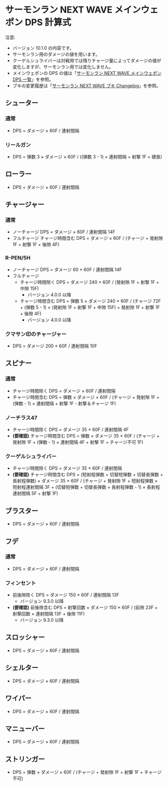 # サーモンラン NEXT WAVE メインウェポン DPS 計算式

注意:

- バージョン 10.1.0 の内容です。
- サーモンラン用のダメージの値を用います。
- クーゲルシュライバーは対戦用では残りチャージ量によってダメージの値が変化しますが、サーモンラン用では変化しません。
- メインウェポンの DPS の値は「[サーモンラン NEXT WAVE メインウェポン DPS 一覧](dps-list.md)」を参照。
- ブキの変更履歴は「[サーモンラン NEXT WAVE ブキ Changelog](../CHANGELOG.md)」を参照。

## シューター

### 通常

- DPS = ダメージ × 60F / 連射間隔

### リールガン

- DPS = 弾数 3 × ダメージ × 60F / ((弾数 3 - 1) × 連射間隔 + 射撃 1F + 硬直)

## ローラー

- DPS = ダメージ × 60F / 連射間隔

## チャージャー

### 通常

- ノーチャージ DPS = ダメージ × 60F / 連射間隔 14F
- フルチャージ チャージ時間含む DPS = ダメージ × 60F / (チャージ + 発射隙 1F + 射撃 1F + 後隙 4F)

### R-PEN/5H

- ノーチャージ DPS = ダメージ 60 × 60F / 連射間隔 14F
- フルチャージ
	- チャージ時間除く DPS = ダメージ 240 × 60F / (発射隙 1F + 射撃 1F + 中隙 15F)
		- バージョン 4.0.0 以降
	- チャージ時間含む DPS = 弾数 5 × ダメージ 240 × 60F / (チャージ 72F + (弾数 5 - 1) × (発射隙 1F + 射撃 1F + 中隙 15F) + 発射隙 1F + 射撃 1F + 後隙 4F)
		- バージョン 4.0.0 以降

### クマサン印のチャージャー

- DPS = ダメージ 200 × 60F / 連射間隔 10F

## スピナー

### 通常

- チャージ時間除く DPS = ダメージ × 60F / 連射間隔
- チャージ時間含む DPS = 弾数 × ダメージ × 60F / (チャージ + 発射隙 1F + (弾数 - 1) × 連射間隔 + 射撃 1F - 射撃＆チャージ 1F)

### ノーチラス47

- チャージ時間除く DPS = ダメージ 35 × 60F / 連射間隔 4F
- **(要確認)** チャージ時間含む DPS = 弾数 × ダメージ 35 × 60F / (チャージ + 発射隙 1F + (弾数 - 1) × 連射間隔 4F + 射撃 1F + チャージ不可 1F)

### クーゲルシュライバー

- チャージ時間除く DPS = ダメージ 35 × 60F / 連射間隔
- **(要確認)** チャージ時間含む DPS = (短射程弾数 + 切替短弾数 + 切替長弾数 + 長射程弾数) × ダメージ 35 × 60F / (チャージ + 発射隙 1F + 短射程弾数 × 短射程連射間隔 3F + (切替短弾数 + 切替長弾数 + 長射程弾数 - 1) × 長射程連射間隔 5F + 射撃 1F)

## ブラスター

- DPS = ダメージ × 60F / 連射間隔

## フデ

### 通常

- DPS = ダメージ × 60F / 連射間隔

### フィンセント

- 前後隙除く DPS = ダメージ 150 × 60F / 連射間隔 13F
	- バージョン 9.3.0 以降
- **(要確認)** 前後隙含む DPS = 射撃回数 × ダメージ 150 × 60F / (前隙 23F + 射撃回数 × 連射間隔 13F + 後隙 11F)
	- バージョン 9.3.0 以降

## スロッシャー

- DPS = ダメージ × 60F / 連射間隔

## シェルター

- DPS = ダメージ × 60F / 連射間隔

## ワイパー

- DPS = ダメージ × 60F / 連射間隔

## マニューバー

- DPS = ダメージ × 60F / 連射間隔

## ストリンガー

- DPS = 弾数 × ダメージ × 60F / (チャージ + 発射隙 1F + 射撃 1F + チャージ不可)
